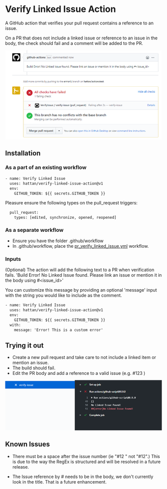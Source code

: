 # Verify Linked Issue Action
A GitHub action that verifies your pull request contains a reference to an issue. 

On a PR that does not include a linked issue or reference to an issue in the body, the check should fail and a comment will be added to the PR.

![Failing checks](images/failed-pr-body.png "Failing checks")

## Installation

### As a part of an existing workflow
``` 
- name: Verify Linked Issue
  uses: hattan/verify-linked-issue-action@v1
  env:
    GITHUB_TOKEN: ${{ secrets.GITHUB_TOKEN }}
```

Pleasure ensure the following types on the pull_request triggers:
```
  pull_request:
    types: [edited, synchronize, opened, reopened]
```

### As a separate workflow
* Ensure you have the folder .github/workflow
* In .github/workflow, place the [pr_verify_linked_issue.yml](example/pr_verify_linked_issue.yml) workflow.

### Inputs
(Optional) The action will add the following text to a PR when verification fails.
'Build Error! No Linked Issue found. Please link an issue or mention it in the body using #<issue_id>'

You can customize this message by providing an optional 'message' input with the string you would like to include as the comment.

```
- name: Verify Linked Issue
  uses: hattan/verify-linked-issue-action@v1
  env:
    GITHUB_TOKEN: ${{ secrets.GITHUB_TOKEN }}
  with:
    message: 'Error! This is a custom error'
 ```
## Trying it out

* Create a new pull request and take care to not include a linked item or mention an issue.
* The build should fail.
* Edit the PR body and add a reference to a valid issue (e.g. #123 )

![Failed Build log](images/failed1.png "Failed Build log")
## Known Issues
* There must be a space after the issue number (ie "#12 " not "#12".) This is due to the way the RegEx is structured and will be resolved in a future release.

* The Issue reference by # needs to be in the body, we don't currently look in the title. That is a future enhancement.


